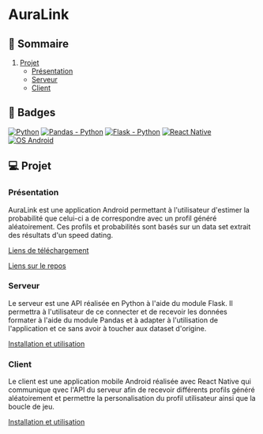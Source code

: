 # AuraLink

## 📌 Sommaire
1. [Projet](#💻-projet)
    * [Présentation](#présentation)
    * [Serveur](#serveur)
    * [Client](#client)

## 🎯 Badges
[![Python](https://img.shields.io/badge/Langage-Python3.12-blue.svg)](https://www.python.org)
[![Pandas - Python](https://img.shields.io/badge/Donnée-Pandas-red.svg)](https://pandas.pydata.org/docs/getting_started/index.html)
[![Flask - Python](https://img.shields.io/badge/API-Flask-red.svg)](https://flask.palletsprojects.com/en/3.0.x/)
[![React Native](https://img.shields.io/badge/Framework-ReactNative-blue.svg)](https://reactnative.dev/docs/environment-setup)
[![OS Android](https://img.shields.io/badge/OS-Android-yellow.svg)](https://www.android.com/intl/fr_fr/)

## 💻 Projet

### Présentation

AuraLink est une application Android permettant à l'utilisateur d'estimer la probabilité que celui-ci a de correspondre avec un profil généré aléatoirement. Ces profils et probabilités sont basés sur un data set extrait des résultats d'un speed dating.

[Liens de téléchargement](https://data.world/annavmontoya/speed-dating-experiment)

[Liens sur le repos](./Data/Speed_Dating_Data.csv)

### Serveur

Le serveur est une API réalisée en Python à l'aide du module Flask.
Il permettra à l'utilisateur de ce connecter et de recevoir les données formater à l'aide du module Pandas et à adapter à l'utilisation de l'application et ce sans avoir à toucher aux dataset d'origine.

[Installation et utilisation](./Serveur/)

### Client

Le client est une application mobile Android réalisée avec React Native qui communique qvec l'API du serveur afin de recevoir différents profils généré aléatoirement et permettre la personalisation du profil utilisateur ainsi que la boucle de jeu.

[Installation et utilisation](./Client/)
